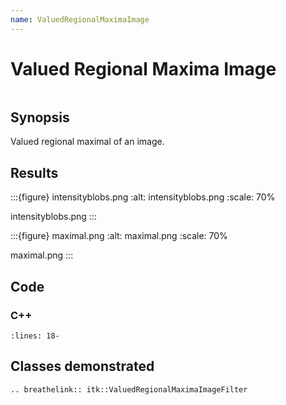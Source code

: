 ```yaml
---
name: ValuedRegionalMaximaImage
---
```


# Valued Regional Maxima Image

```{index} single: ValuedRegionalMaximaImageFilter
```

## Synopsis

Valued regional maximal of an image.

## Results

:::{figure} intensityblobs.png
:alt: intensityblobs.png
:scale: 70%

intensityblobs.png
:::

:::{figure} maximal.png
:alt: maximal.png
:scale: 70%

maximal.png
:::

## Code

### C++

```{literalinclude} Code.cxx
:lines: 18-
```

## Classes demonstrated

```{eval-rst}
.. breathelink:: itk::ValuedRegionalMaximaImageFilter
```
